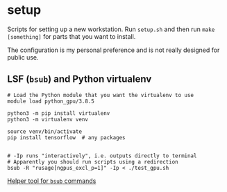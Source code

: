 # setup
Scripts for setting up a new workstation. Run `setup.sh` and then run `make [something]` for parts that you want to install.

The configuration is my personal preference and is not really designed for public use.

## LSF (`bsub`) and Python virtualenv

```
# Load the Python module that you want the virtualenv to use
module load python_gpu/3.8.5

python3 -m pip install virtualenv
python3 -m virtualenv venv

source venv/bin/activate
pip install tensorflow  # any packages


# -Ip runs "interactively", i.e. outputs directly to terminal
# Apparently you should run scripts using a redirection
bsub -R "rusage[ngpus_excl_p=1]" -Ip < ./test_gpu.sh
```

[Helper tool for `bsub` commands](https://scicomp.ethz.ch/lsf_submission_line_advisor/)
